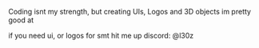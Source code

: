 Coding isnt my strength, but creating UIs, Logos and 3D objects im pretty good at

if you need ui, or logos for smt hit me up
discord: @l30z
